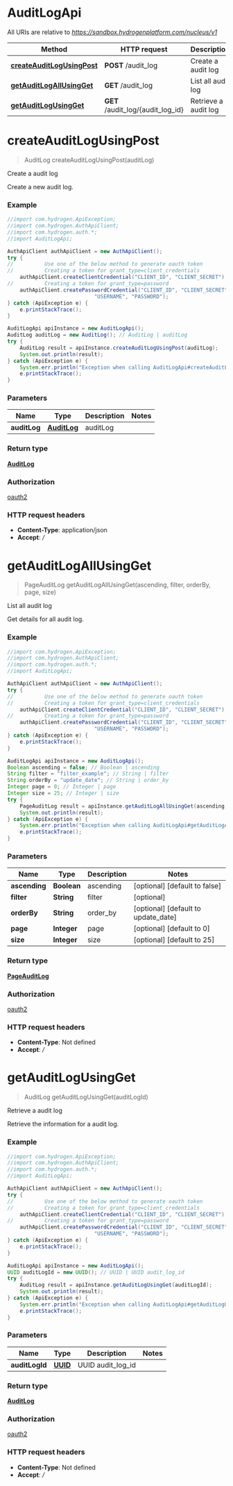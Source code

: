 # AuditLogApi

All URIs are relative to *https://sandbox.hydrogenplatform.com/nucleus/v1*

Method | HTTP request | Description
------------- | ------------- | -------------
[**createAuditLogUsingPost**](AuditLogApi.md#createAuditLogUsingPost) | **POST** /audit_log | Create a audit log
[**getAuditLogAllUsingGet**](AuditLogApi.md#getAuditLogAllUsingGet) | **GET** /audit_log | List all audit log
[**getAuditLogUsingGet**](AuditLogApi.md#getAuditLogUsingGet) | **GET** /audit_log/{audit_log_id} | Retrieve a audit log


<a name="createAuditLogUsingPost"></a>
# **createAuditLogUsingPost**
> AuditLog createAuditLogUsingPost(auditLog)

Create a audit log

Create a new audit log.

### Example
```java
//import com.hydrogen.ApiException;
//import com.hydrogen.AuthApiClient;
//import com.hydrogen.auth.*;
//import AuditLogApi;

AuthApiClient authApiClient = new AuthApiClient();
try {
//          Use one of the below method to generate oauth token        
//          Creating a token for grant_type=client_credentials            
    authApiClient.createClientCredential("CLIENT_ID", "CLIENT_SECRET");
//          Creating a token for grant_type=password
    authApiClient.createPasswordCredential("CLIENT_ID", "CLIENT_SECRET",
                            "USERNAME", "PASSWORD");           
} catch (ApiException e) {
    e.printStackTrace();
}

AuditLogApi apiInstance = new AuditLogApi();
AuditLog auditLog = new AuditLog(); // AuditLog | auditLog
try {
    AuditLog result = apiInstance.createAuditLogUsingPost(auditLog);
    System.out.println(result);
} catch (ApiException e) {
    System.err.println("Exception when calling AuditLogApi#createAuditLogUsingPost");
    e.printStackTrace();
}
```

### Parameters

Name | Type | Description  | Notes
------------- | ------------- | ------------- | -------------
 **auditLog** | [**AuditLog**](AuditLog.md)| auditLog |

### Return type

[**AuditLog**](AuditLog.md)

### Authorization

[oauth2](../README.md#oauth2)

### HTTP request headers

 - **Content-Type**: application/json
 - **Accept**: */*

<a name="getAuditLogAllUsingGet"></a>
# **getAuditLogAllUsingGet**
> PageAuditLog getAuditLogAllUsingGet(ascending, filter, orderBy, page, size)

List all audit log

Get details for all audit log.

### Example
```java
//import com.hydrogen.ApiException;
//import com.hydrogen.AuthApiClient;
//import com.hydrogen.auth.*;
//import AuditLogApi;

AuthApiClient authApiClient = new AuthApiClient();
try {
//          Use one of the below method to generate oauth token        
//          Creating a token for grant_type=client_credentials            
    authApiClient.createClientCredential("CLIENT_ID", "CLIENT_SECRET");
//          Creating a token for grant_type=password
    authApiClient.createPasswordCredential("CLIENT_ID", "CLIENT_SECRET",
                            "USERNAME", "PASSWORD");           
} catch (ApiException e) {
    e.printStackTrace();
}

AuditLogApi apiInstance = new AuditLogApi();
Boolean ascending = false; // Boolean | ascending
String filter = "filter_example"; // String | filter
String orderBy = "update_date"; // String | order_by
Integer page = 0; // Integer | page
Integer size = 25; // Integer | size
try {
    PageAuditLog result = apiInstance.getAuditLogAllUsingGet(ascending, filter, orderBy, page, size);
    System.out.println(result);
} catch (ApiException e) {
    System.err.println("Exception when calling AuditLogApi#getAuditLogAllUsingGet");
    e.printStackTrace();
}
```

### Parameters

Name | Type | Description  | Notes
------------- | ------------- | ------------- | -------------
 **ascending** | **Boolean**| ascending | [optional] [default to false]
 **filter** | **String**| filter | [optional]
 **orderBy** | **String**| order_by | [optional] [default to update_date]
 **page** | **Integer**| page | [optional] [default to 0]
 **size** | **Integer**| size | [optional] [default to 25]

### Return type

[**PageAuditLog**](PageAuditLog.md)

### Authorization

[oauth2](../README.md#oauth2)

### HTTP request headers

 - **Content-Type**: Not defined
 - **Accept**: */*

<a name="getAuditLogUsingGet"></a>
# **getAuditLogUsingGet**
> AuditLog getAuditLogUsingGet(auditLogId)

Retrieve a audit log

Retrieve the information for a audit log.

### Example
```java
//import com.hydrogen.ApiException;
//import com.hydrogen.AuthApiClient;
//import com.hydrogen.auth.*;
//import AuditLogApi;

AuthApiClient authApiClient = new AuthApiClient();
try {
//          Use one of the below method to generate oauth token        
//          Creating a token for grant_type=client_credentials            
    authApiClient.createClientCredential("CLIENT_ID", "CLIENT_SECRET");
//          Creating a token for grant_type=password
    authApiClient.createPasswordCredential("CLIENT_ID", "CLIENT_SECRET",
                            "USERNAME", "PASSWORD");           
} catch (ApiException e) {
    e.printStackTrace();
}

AuditLogApi apiInstance = new AuditLogApi();
UUID auditLogId = new UUID(); // UUID | UUID audit_log_id
try {
    AuditLog result = apiInstance.getAuditLogUsingGet(auditLogId);
    System.out.println(result);
} catch (ApiException e) {
    System.err.println("Exception when calling AuditLogApi#getAuditLogUsingGet");
    e.printStackTrace();
}
```

### Parameters

Name | Type | Description  | Notes
------------- | ------------- | ------------- | -------------
 **auditLogId** | [**UUID**](.md)| UUID audit_log_id |

### Return type

[**AuditLog**](AuditLog.md)

### Authorization

[oauth2](../README.md#oauth2)

### HTTP request headers

 - **Content-Type**: Not defined
 - **Accept**: */*

